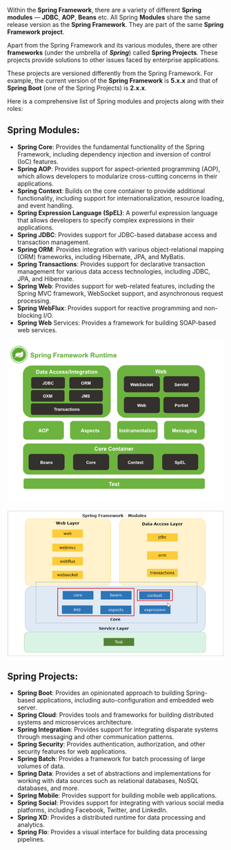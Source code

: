 Within the **Spring Framework**, there are a variety of different **Spring modules** — **JDBC**, **AOP**, **Beans** etc. All Spring **Modules** share the same release version as the **Spring Framework**. They are part of the same **Spring Framework project**.

Apart from the Spring Framework and its various modules, there are other **frameworks** (under the umbrella of ***Spring***) called **Spring Projects**. These projects provide solutions to other issues faced by enterprise applications.

These projects are versioned differently from the Spring Framework. For example, the current version of the **Spring Framework** is **5.x.x** and that of **Spring Boot** (one of the Spring Projects) is **2.x.x**.

Here is a comprehensive list of Spring modules and projects along with their roles:

## Spring Modules:

- **Spring Core**: Provides the fundamental functionality of the Spring Framework, including dependency injection and inversion of control (IoC) features.
- **Spring AOP**: Provides support for aspect-oriented programming (AOP), which allows developers to modularize cross-cutting concerns in their applications.
- **Spring Context**: Builds on the core container to provide additional functionality, including support for internationalization, resource loading, and event handling.
- **Spring Expression Language (SpEL)**: A powerful expression language that allows developers to specify complex expressions in their applications.
- **Spring JDBC**: Provides support for JDBC-based database access and transaction management.
- **Spring ORM**: Provides integration with various object-relational mapping (ORM) frameworks, including Hibernate, JPA, and MyBatis.
- **Spring Transactions**: Provides support for declarative transaction management for various data access technologies, including JDBC, JPA, and Hibernate.
- **Spring Web**: Provides support for web-related features, including the Spring MVC framework, WebSocket support, and asynchronous request processing.
- **Spring WebFlux**: Provides support for reactive programming and non-blocking I/O.
- **Spring Web** Services: Provides a framework for building SOAP-based web services.

![](imgfiles\chap9\spring-overview.png)

![](imgfiles\chap9\2023-03-16-15-23-28.png)

## Spring Projects:

- **Spring Boot**: Provides an opinionated approach to building Spring-based applications, including auto-configuration and embedded web server.
- **Spring Cloud**: Provides tools and frameworks for building distributed systems and microservices architecture.
- **Spring Integration**: Provides support for integrating disparate systems through messaging and other communication patterns.
- **Spring Security**: Provides authentication, authorization, and other security features for web applications.
- **Spring Batch**: Provides a framework for batch processing of large volumes of data.
- **Spring Data**: Provides a set of abstractions and implementations for working with data sources such as relational databases, NoSQL databases, and more.
- **Spring Mobile**: Provides support for building mobile web applications.
- **Spring Social**: Provides support for integrating with various social media platforms, including Facebook, Twitter, and LinkedIn.
- **Spring XD**: Provides a distributed runtime for data processing and analytics.
- **Spring Flo**: Provides a visual interface for building data processing pipelines.